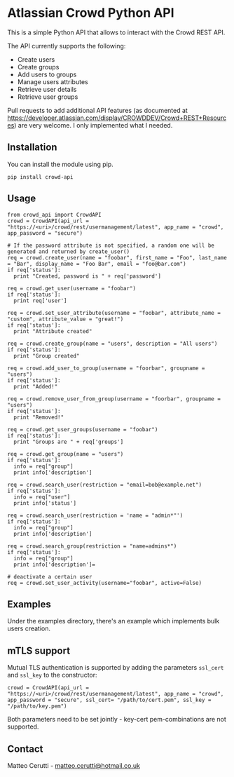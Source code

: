 # Atlassian Crowd Python API
This is a simple Python API that allows to interact with the Crowd REST API.

The API currently supports the following:

* Create users
* Create groups
* Add users to groups
* Manage users attributes
* Retrieve user details
* Retrieve user groups

Pull requests to add additional API features (as documented at https://developer.atlassian.com/display/CROWDDEV/Crowd+REST+Resources) are very welcome. I only implemented what I needed.

## Installation

You can install the module using pip.

```
pip install crowd-api
```

## Usage
```
from crowd_api import CrowdAPI
crowd = CrowdAPI(api_url = "https://<uri>/crowd/rest/usermanagement/latest", app_name = "crowd", app_password = "secure")

# If the password attribute is not specified, a random one will be generated and returned by create_user()
req = crowd.create_user(name = "foobar", first_name = "Foo", last_name = "Bar", display_name = "Foo Bar", email = "foo@bar.com")
if req['status']:
  print "Created, password is " + req['password']

req = crowd.get_user(username = "foobar")
if req['status']:
  print req['user']

req = crowd.set_user_attribute(username = "foobar", attribute_name = "custom", attribute_value = "great!")
if req['status']:
  print "Attribute created"

req = crowd.create_group(name = "users", description = "All users")
if req['status']:
  print "Group created"

req = crowd.add_user_to_group(username = "foorbar", groupname = "users")
if req['status']:
  print "Added!"

req = crowd.remove_user_from_group(username = "foorbar", groupname = "users")
if req['status']:
  print "Removed!"

req = crowd.get_user_groups(username = "foobar")
if req['status']:
  print "Groups are " + req['groups']

req = crowd.get_group(name = "users")
if req['status']:
  info = req["group"]
  print info['description']

req = crowd.search_user(restriction = "email=bob@example.net")
if req['status']:
  info = req["user"]
  print info['status']

req = crowd.search_user(restriction = 'name = "admin*"')
if req['status']:
  info = req["group"]
  print info['description']

req = crowd.search_group(restriction = "name=admins*")
if req['status']:
  info = req["group"]
  print info['description']=

# deactivate a certain user
req = crowd.set_user_activity(username="foobar", active=False)
```

## Examples
Under the examples directory, there's an example which implements bulk users creation.

## mTLS support
Mutual TLS authentication is supported by adding the parameters `ssl_cert` and `ssl_key` to the constructor:
```
crowd = CrowdAPI(api_url = "https://<uri>/crowd/rest/usermanagement/latest", app_name = "crowd", app_password = "secure", ssl_cert= "/path/to/cert.pem", ssl_key = "/path/to/key.pem")
```
Both parameters need to be set jointly - key-cert pem-combinations are not supported. 

## Contact
Matteo Cerutti - matteo.cerutti@hotmail.co.uk
